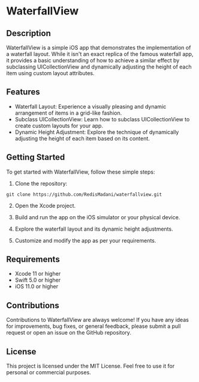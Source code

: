 # WaterfallView


## Description
WaterfallView is a simple iOS app that demonstrates the implementation of a waterfall layout. While it isn't an exact replica of the famous waterfall app, it provides a basic understanding of how to achieve a similar effect by subclassing UICollectionView and dynamically adjusting the height of each item using custom layout attributes.

## Features
- Waterfall Layout: Experience a visually pleasing and dynamic arrangement of items in a grid-like fashion.
- Subclass UICollectionView: Learn how to subclass UICollectionView to create custom layouts for your app.
- Dynamic Height Adjustment: Explore the technique of dynamically adjusting the height of each item based on its content.

## Getting Started
To get started with WaterfallView, follow these simple steps:

1. Clone the repository:
```
git clone https://github.com/RedisMadani/waterfallview.git
```

2. Open the Xcode project.

3. Build and run the app on the iOS simulator or your physical device.

4. Explore the waterfall layout and its dynamic height adjustments.

5. Customize and modify the app as per your requirements.

## Requirements
- Xcode 11 or higher
- Swift 5.0 or higher
- iOS 11.0 or higher

## Contributions
Contributions to WaterfallView are always welcome! If you have any ideas for improvements, bug fixes, or general feedback, please submit a pull request or open an issue on the GitHub repository.

## License
This project is licensed under the MIT License. Feel free to use it for personal or commercial purposes.
